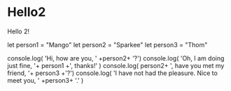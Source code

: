 # Hello2
Hello 2!

let person1 = "Mango"
let person2 = "Sparkee"
let person3 = "Thom"

console.log( 'Hi, how are you, ' +person2+ '?')
console.log( 'Oh, I am doing just fine, '+ person1 +', thanks!' )
console.log( person2+ ', have you met my friend, '+ person3 +'?')
console.log( 'I have not had the pleasure. Nice to meet you, ' +person3+ '.' )
